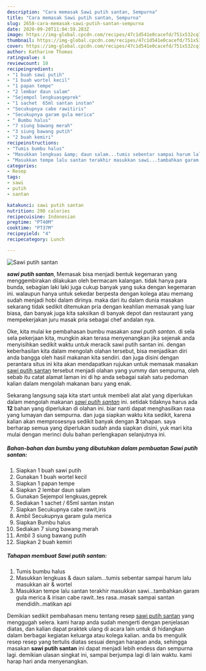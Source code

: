 ```yaml
---
description: "Cara memasak Sawi putih santan, Sempurna"
title: "Cara memasak Sawi putih santan, Sempurna"
slug: 2658-cara-memasak-sawi-putih-santan-sempurna
date: 2020-09-20T11:04:59.283Z
image: https://img-global.cpcdn.com/recipes/47c1d541e0cacefd/751x532cq70/sawi-putih-santan-foto-resep-utama.jpg
thumbnail: https://img-global.cpcdn.com/recipes/47c1d541e0cacefd/751x532cq70/sawi-putih-santan-foto-resep-utama.jpg
cover: https://img-global.cpcdn.com/recipes/47c1d541e0cacefd/751x532cq70/sawi-putih-santan-foto-resep-utama.jpg
author: Katharine Thomas
ratingvalue: 4
reviewcount: 10
recipeingredient:
- "1 buah sawi putih"
- "1 buah wortel kecil"
- "1 papan tempe"
- "2 lembar daun salam"
- "Sejempol lengkuasgeprek"
- "1 sachet  65ml santan instan"
- "Secukupnya cabe rawitiris"
- "Secukupnya garam gula merica"
- " Bumbu halus"
- "7 siung bawang merah"
- "3 siung bawang putih"
- "2 buah kemiri"
recipeinstructions:
- "Tumis bumbu halus"
- "Masukkan lengkuas &amp; daun salam...tumis sebentar sampai harum lalu masukkan air &amp; wortel"
- "Masukkan tempe lalu santan terakhir masukkan sawi...tambahkan garam gula merica &amp; irisan cabe rawit..tes rasa..masak sampai santan mendidih..matikan api"
categories:
- Resep
tags:
- sawi
- putih
- santan

katakunci: sawi putih santan 
nutrition: 298 calories
recipecuisine: Indonesian
preptime: "PT40M"
cooktime: "PT37M"
recipeyield: "4"
recipecategory: Lunch

---
```



![Sawi putih santan](https://img-global.cpcdn.com/recipes/47c1d541e0cacefd/751x532cq70/sawi-putih-santan-foto-resep-utama.jpg)

<b><i>sawi putih santan</i></b>, Memasak bisa menjadi bentuk kegemaran yang menggembirakan dilakukan oleh bermacam kalangan. tidak hanya para bunda, sebagian laki laki juga cukup banyak yang suka dengan kegemaran ini. walaupun hanya untuk sekedar berpesta dengan kolega atau memang sudah menjadi hobi dalam dirinya. maka dari itu dalam dunia masakan sekarang tidak sedikit ditemukan pria dengan keahlian memasak yang luar biasa, dan banyak juga kita saksikan di banyak depot dan restaurant yang mempekerjakan juru masak pria sebagai chef andalan nya.



Oke, kita mulai ke pembahasan bumbu masakan <i>sawi putih santan</i>. di sela sela pekerjaan kita, mungkin akan terasa menyenangkan jika sejenak anda menyisihkan sedikit waktu untuk meracik sawi putih santan ini. dengan keberhasilan kita dalam mengolah olahan tersebut, bisa menjadikan diri anda bangga oleh hasil makanan kita sendiri. dan juga disini dengan perantara situs ini kita akan mendapatkan rujukan untuk memasak masakan <u>sawi putih santan</u> tersebut menjadi olahan yang yummy dan sempurna, oleh sebab itu catat alamat laman ini di hp anda sebagai salah satu pedoman kalian dalam mengolah makanan baru yang enak.


Sekarang langsung saja kita start untuk membeli alat alat yang diperlukan dalam mengolah makanan <u><i>sawi putih santan</i></u> ini. setidak tidaknya harus ada <b>12</b> bahan yang diperlukan di olahan ini. biar nanti dapat menghasilkan rasa yang lumayan dan sempurna. dan juga siapkan waktu kita sedikit, karena kalian akan memprosesnya sedikit banyak dengan <b>3</b> tahapan. saya berharap semua yang diperlukan sudah anda siapkan disini, yuk mari kita mulai dengan merinci dulu bahan perlengkapan selanjutnya ini.

<!--inarticleads1-->

##### Bahan-bahan dan bumbu yang dibutuhkan dalam pembuatan Sawi putih santan:

1. Siapkan 1 buah sawi putih
1. Gunakan 1 buah wortel kecil
1. Siapkan 1 papan tempe
1. Siapkan 2 lembar daun salam
1. Gunakan Sejempol lengkuas,geprek
1. Sediakan 1 sachet / 65ml santan instan
1. Siapkan Secukupnya cabe rawit,iris
1. Ambil Secukupnya garam gula merica
1. Siapkan  Bumbu halus
1. Sediakan 7 siung bawang merah
1. Ambil 3 siung bawang putih
1. Siapkan 2 buah kemiri




<!--inarticleads2-->

##### Tahapan membuat Sawi putih santan:

1. Tumis bumbu halus
1. Masukkan lengkuas &amp; daun salam...tumis sebentar sampai harum lalu masukkan air &amp; wortel
1. Masukkan tempe lalu santan terakhir masukkan sawi...tambahkan garam gula merica &amp; irisan cabe rawit..tes rasa..masak sampai santan mendidih..matikan api




Demikian sedikit pembahasan menu tentang resep <u>sawi putih santan</u> yang menggugah selera. kami harap anda sudah mengerti dengan penjelasan diatas, dan kalian dapat praktek ulang di acara lain untuk di hidangkan dalam berbagai kegiatan keluarga atau kolega kalian. anda bs mengulik resep resep yang tertulis diatas sesuai dengan harapan anda, sehingga masakan <b>sawi putih santan</b> ini dapat menjadi lebih endess dan sempurna lagi. demikian ulasan singkat ini, sampai berjumpa lagi di lain waktu. kami harap hari anda menyenangkan.
